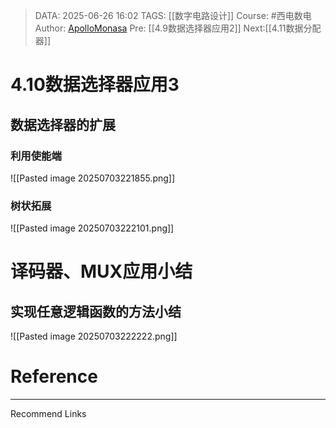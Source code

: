 > DATA: 2025-06-26 16:02
> TAGS: [[数字电路设计]]
> Course: #西电数电 
> Author: [ApolloMonasa](https://github.com/ApolloMonasa)
> Pre: [[4.9数据选择器应用2]]
> Next:[[4.11数据分配器]]


# 4.10数据选择器应用3
## 数据选择器的扩展
### 利用使能端
![[Pasted image 20250703221855.png]]

### 树状拓展
![[Pasted image 20250703222101.png]]
# 译码器、MUX应用小结
## 实现任意逻辑函数的方法小结
![[Pasted image 20250703222222.png]]

# Reference


---
Recommend Links
